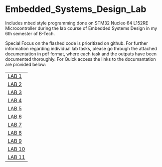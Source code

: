 # Embedded_Systems_Design_Lab
Includes mbed style programming done on STM32 Nucleo 64 L152RE Microcontroller during the lab course of Embedded Systems Design in my 6th semester of B-Tech.

Special Focus on the flashed code is prioritized on github. For further information regarding individual lab tasks, please go through the attached documentation in pdf format, where each task and the outputs have been documented thoroughly.
For Quick access the links to the documantation are provided below:

<table>
<tr>
<td><a href="https://github.com/Jayakrishnan-Menon/Embedded_Systems_Design_Lab/blob/4bedd4f4afbf927e2749035f17f655a400a0d737/Lab_1/LAB%201.pdf" target="_blank" rel="noopener noreferrer">LAB 1</a></td>
</tr>
<tr>
<td><a href="https://github.com/Jayakrishnan-Menon/Embedded_Systems_Design_Lab/blob/4bedd4f4afbf927e2749035f17f655a400a0d737/Lab_2/LAB%202.pdf" target="_blank" rel="noopener noreferrer">LAB 2</a></td>
</tr>
<tr>
<td><a href="https://github.com/Jayakrishnan-Menon/Embedded_Systems_Design_Lab/blob/4bedd4f4afbf927e2749035f17f655a400a0d737/Lab_3/LAB%203.pdf" target="_blank" rel="noopener noreferrer">LAB 3</a></td>
</tr>
<tr>
<td><a href="https://github.com/Jayakrishnan-Menon/Embedded_Systems_Design_Lab/blob/4bedd4f4afbf927e2749035f17f655a400a0d737/Lab_4/LAB%204.pdf" target="_blank" rel="noopener noreferrer">LAB 4</a></td>
</tr>
<tr>
<td><a href="https://github.com/Jayakrishnan-Menon/Embedded_Systems_Design_Lab/blob/4bedd4f4afbf927e2749035f17f655a400a0d737/Lab_5/LAB%205.pdf" target="_blank" rel="noopener noreferrer">LAB 5</a></td>
</tr>
<tr>
<td><a href="https://github.com/Jayakrishnan-Menon/Embedded_Systems_Design_Lab/blob/4bedd4f4afbf927e2749035f17f655a400a0d737/Lab_6/LAB%206.pdf" target="_blank" rel="noopener noreferrer">LAB 6</a></td>
</tr>
<tr>
<td><a href="https://github.com/Jayakrishnan-Menon/Embedded_Systems_Design_Lab/blob/4bedd4f4afbf927e2749035f17f655a400a0d737/Lab_7/LAB%207.pdf" target="_blank" rel="noopener noreferrer">LAB 7</a></td>
</tr>
<tr>
<td><a href="https://github.com/Jayakrishnan-Menon/Embedded_Systems_Design_Lab/blob/4bedd4f4afbf927e2749035f17f655a400a0d737/Lab_8/LAB%208.pdf" target="_blank" rel="noopener noreferrer">LAB 8</a></td>
</tr>
<tr>
<td><a href="https://github.com/Jayakrishnan-Menon/Embedded_Systems_Design_Lab/blob/4bedd4f4afbf927e2749035f17f655a400a0d737/Lab_9/LAB%209.pdf" target="_blank" rel="noopener noreferrer">LAB 9</a></td>
</tr>
<tr>
<td><a href="https://github.com/Jayakrishnan-Menon/Embedded_Systems_Design_Lab/blob/4bedd4f4afbf927e2749035f17f655a400a0d737/Lab_A/LAB%2010.pdf" target="_blank" rel="noopener noreferrer">LAB 10</a></td>
</tr>
<tr>
<td><a href="https://github.com/Jayakrishnan-Menon/Embedded_Systems_Design_Lab/blob/4bedd4f4afbf927e2749035f17f655a400a0d737/Lab_B/LAB%2011.pdf" target="_blank" rel="noopener noreferrer">LAB 11</a></td>
</tr>
